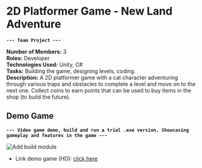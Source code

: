 # 2D Platformer Game - New Land Adventure

**`--- Team Project ---`**

**Number of Members:** 3  
**Roles:** Developer  
**Technologies Used:** Unity, C#  
**Tasks:** Building the game, designing levels, coding.  
**Description:** A 2D platformer game with a cat character adventuring through various traps and obstacles to complete a level and move on to the next one. Collect coins to earn points that can be used to buy items in the shop (to build the future).

## Demo Game  
**`--- Video game demo, build and run a trial .exe version. Showcasing gameplay and features in the game ---`**

![Add build module](https://github.com/pun9x/2D-Platformer-Game/blob/master/Demo/2D-Platformer-Game-Gif.gif)

- Link demo game (HD): [click here](https://www.youtube.com/watch?v=Qh591ZfibAs&t=1s)
